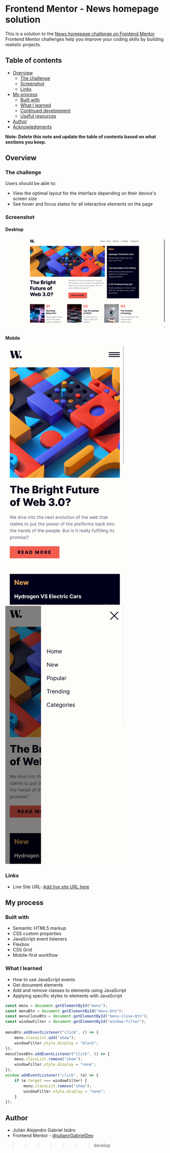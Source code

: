 # Frontend Mentor - News homepage solution

This is a solution to the [News homepage challenge on Frontend Mentor](https://www.frontendmentor.io/challenges/news-homepage-H6SWTa1MFl). Frontend Mentor challenges help you improve your coding skills by building realistic projects.

## Table of contents

- [Overview](#overview)
  - [The challenge](#the-challenge)
  - [Screenshot](#screenshot)
  - [Links](#links)
- [My process](#my-process)
  - [Built with](#built-with)
  - [What I learned](#what-i-learned)
  - [Continued development](#continued-development)
  - [Useful resources](#useful-resources)
- [Author](#author)
- [Acknowledgments](#acknowledgments)

**Note: Delete this note and update the table of contents based on what sections you keep.**

## Overview

### The challenge

Users should be able to:

- View the optimal layout for the interface depending on their device's screen size
- See hover and focus states for all interactive elements on the page

### Screenshot

#### Desktop

![Desktop preview](preview/desktop.png)

#### Mobile

<p>
    <img src="preview/mobile-1.png" width="375" alt="Mobile preview" />
    <img src="preview/mobile-2.png" width="375" alt="Mobile preview" />
</p>

### Links

- Live Site URL: [Add live site URL here](https://your-live-site-url.com)

## My process

### Built with

- Semantic HTML5 markup
- CSS custom properties
- JavaScript event listeners
- Flexbox
- CSS Grid
- Mobile-first workflow

### What I learned

- How to use JavaScript events
- Get document elements
- Add and remove classes to elements using JavaScript
- Applying specific styles to elements with JavaScript

```js
const menu = document.getElementById("menu");
const menuBtn = document.getElementById("menu-btn");
const menuCloseBtn = document.getElementById("menu-close-btn");
const windowFilter = document.getElementById("window-filter");

menuBtn.addEventListener("click", () => {
    menu.classList.add("show");
    windowFilter.style.display = "block";
});
menuCloseBtn.addEventListener("click", () => {
    menu.classList.remove("show");
    windowFilter.style.display = "none";
});
window.addEventListener("click", (e) => {
    if (e.target === windowFilter) {
        menu.classList.remove("show");
        windowFilter.style.display = "none";
    }
});
```

## Author

- Julián Alejandro Gabriel Isidro
- Frontend Mentor - [@juliannGabrielDev](https://www.frontendmentor.io/profile/juliannGabrielDev)
>>>>>>> develop
